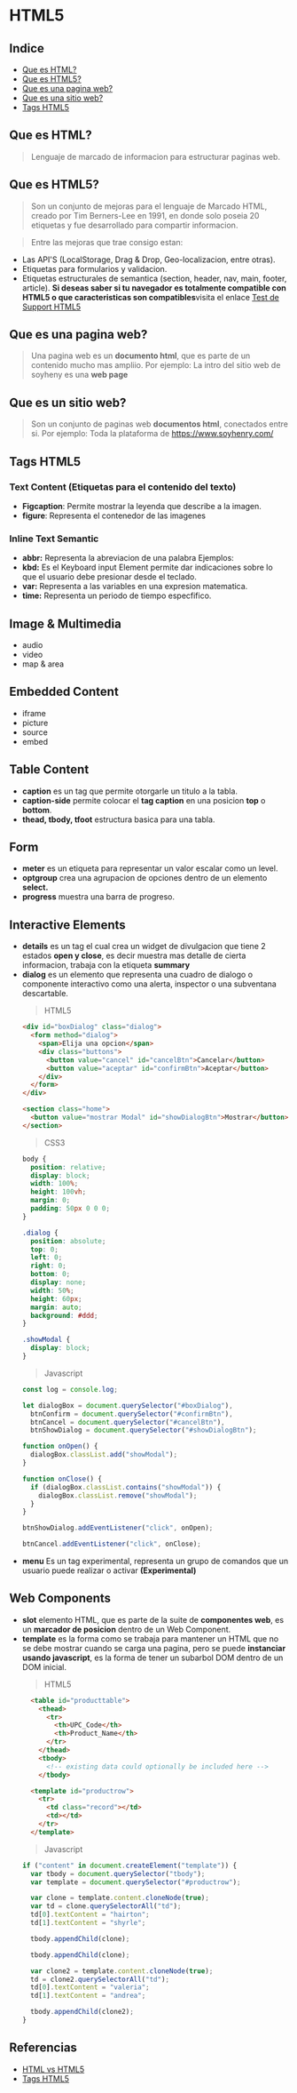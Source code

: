 # **HTML5**

## **Indice**

<ul class="indice">
  <li><a href="#id-html">Que es HTML?</a></li>
  <li><a href="#id-html5">Que es HTML5?</a></li>
  <li><a href="#id-pagina-web">Que es una pagina web?</a></li>
  <li><a href="#id-sitio-web">Que es una sitio web?</a></li>
  <li><a href="#id-tags-html5">Tags HTML5</a></li>
</ul>

<a id="id-html"></a>

## **Que es HTML?**

> Lenguaje de marcado de informacion para estructurar paginas web.

<a id="id-html5"></a>

## **Que es HTML5?**

> Son un conjunto de mejoras para el lenguaje de Marcado HTML, creado por Tim Berners-Lee en 1991, en donde solo poseia 20 etiquetas y fue desarrollado para compartir informacion.

> Entre las mejoras que trae consigo estan:

<ul class="lista">
  <li>Las API'S (LocalStorage, Drag & Drop, Geo-localizacion, entre otras).</li>
  <li>Etiquetas para formularios y validacion.</li>
  <li>
    Etiquetas estructurales de semantica (section, header, nav, main, footer, article). <strong>Si deseas saber si tu navegador es totalmente compatible con HTML5 o que caracteristicas son compatibles</strong>visita el enlace <a href="https://html5test.com/">Test de Support HTML5</a>
  </li>
</ul>

<a id="id-pagina-web"></a>

## **Que es una pagina web?**

> Una pagina web es un **documento html**, que es parte de un contenido mucho mas ampliio. Por ejemplo: La intro del sitio web de soyheny es una **web page**

<a id="id-sitio-web"></a>

## **Que es un sitio web?**

> Son un conjunto de paginas web **documentos html**, conectados entre si. Por ejemplo: Toda la plataforma de https://www.soyhenry.com/

<a id="id-tags-html5"></a>

## **Tags HTML5**

### **Text Content (Etiquetas para el contenido del texto)**

<ul class="lista">
  <li><strong>Figcaption</strong>: Permite mostrar la leyenda que describe a la imagen.</li>
  <li><strong>figure</strong>: Representa el contenedor de las imagenes</li>
</ul>

### **Inline Text Semantic**

<ul class="lista">
  <li><strong>abbr:</strong> Representa la abreviacion de una palabra Ejemplos:</li>
  <li><strong>kbd:</strong> Es el Keyboard input Element permite dar indicaciones sobre lo que el usuario debe presionar desde el teclado.</li>
  <li><strong>var:</strong> Representa a las variables en una expresion matematica.</li>
  <li><strong>time:</strong> Representa un periodo de tiempo especfifico.</li>
</ul>

## **Image & Multimedia**

<ul class="lista">
  <li>audio</li>
  <li>video</li>
  <li>map & area</li>
</ul>

## **Embedded Content**

<ul class="lista">
  <li>iframe</li>
  <li>picture</li>
  <li>source</li>
  <li>embed</li>
</ul>

## **Table Content**

<ul class="lista">
  <li><strong>caption</strong> es un tag que permite otorgarle un titulo a la tabla.</li>
  <li><strong>caption-side</strong> permite colocar el <strong>tag caption</strong> en una posicion <strong>top</strong> o <strong>bottom</strong>.</li>
  <li><strong>thead, tbody, tfoot</strong> estructura basica para una tabla.</li>
</ul>

## **Form**

<ul class="lista">
  <li><strong>meter</strong> es un etiqueta para representar un valor escalar como un level.</li>
  <li><strong>optgroup</strong> crea una agrupacion de opciones dentro de un elemento <strong>select.</strong></li>
  <li><strong>progress</strong> muestra una barra de progreso.</li>
</ul>

## **Interactive Elements**

<ul class="lista">
  <li><strong>details</strong> es un tag el cual crea un widget de divulgacion que tiene 2 estados <strong>open y close</strong>, es decir muestra mas detalle de cierta informacion, trabaja con la etiqueta <strong>summary</strong></li>
  <li><strong>dialog</strong> es un elemento que representa una cuadro de dialogo o componente interactivo como una alerta, inspector o una subventana descartable.</li>

> HTML5

```html
<div id="boxDialog" class="dialog">
  <form method="dialog">
    <span>Elija una opcion</span>
    <div class="buttons">
      <button value="cancel" id="cancelBtn">Cancelar</button>
      <button value="aceptar" id="confirmBtn">Aceptar</button>
    </div>
  </form>
</div>

<section class="home">
  <button value="mostrar Modal" id="showDialogBtn">Mostrar</button>
</section>
```

> CSS3

```css
body {
  position: relative;
  display: block;
  width: 100%;
  height: 100vh;
  margin: 0;
  padding: 50px 0 0 0;
}

.dialog {
  position: absolute;
  top: 0;
  left: 0;
  right: 0;
  bottom: 0;
  display: none;
  width: 50%;
  height: 60px;
  margin: auto;
  background: #ddd;
}

.showModal {
  display: block;
}
```

> Javascript

```javascript
const log = console.log;

let dialogBox = document.querySelector("#boxDialog"),
  btnConfirm = document.querySelector("#confirmBtn"),
  btnCancel = document.querySelector("#cancelBtn"),
  btnShowDialog = document.querySelector("#showDialogBtn");

function onOpen() {
  dialogBox.classList.add("showModal");
}

function onClose() {
  if (dialogBox.classList.contains("showModal")) {
    dialogBox.classList.remove("showModal");
  }
}

btnShowDialog.addEventListener("click", onOpen);

btnCancel.addEventListener("click", onClose);
```

<li><strong>menu</strong> Es un tag experimental, representa un grupo de comandos que un usuario puede realizar o activar <strong>(Experimental)</strong>

</ul>

## **Web Components**

<ul class="lista">
  <li><strong>slot</strong> elemento HTML, que es parte de la suite de <strong>componentes web</strong>, es un <strong>marcador de posicion</strong> dentro de un Web Component.</li>
  <li><strong>template</strong> es la forma como se trabaja para mantener un HTML que no se debe mostrar cuando se carga una pagina, pero se puede <strong>instanciar usando javascript</strong>, es la forma de tener un subarbol DOM dentro de un DOM inicial.</li>

> HTML5

```HTML
  <table id="producttable">
    <thead>
      <tr>
        <th>UPC_Code</th>
        <th>Product_Name</th>
      </tr>
    </thead>
    <tbody>
      <!-- existing data could optionally be included here -->
    </tbody>

  <template id="productrow">
    <tr>
      <td class="record"></td>
      <td></td>
    </tr>
  </template>
```

> Javascript

```javascript
if ("content" in document.createElement("template")) {
  var tbody = document.querySelector("tbody");
  var template = document.querySelector("#productrow");

  var clone = template.content.cloneNode(true);
  var td = clone.querySelectorAll("td");
  td[0].textContent = "hairton";
  td[1].textContent = "shyrle";

  tbody.appendChild(clone);

  tbody.appendChild(clone);

  var clone2 = template.content.cloneNode(true);
  td = clone2.querySelectorAll("td");
  td[0].textContent = "valeria";
  td[1].textContent = "andrea";

  tbody.appendChild(clone2);
}
```

</ul>

## **Referencias**

<ul class="indice">
  <li><a href="https://kinsta.com/blog/html-vs-html5/#what-is-html">HTML vs HTML5</a>
  <li><a href="https://developer.mozilla.org/en-US/docs/Web/HTML/Element">Tags HTML5</a></li>
</ul>
